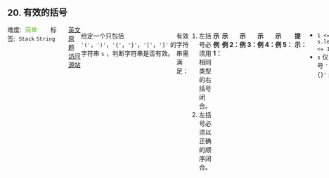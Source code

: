<div style="font-size: 20px; margin-bottom: 15px; font-weight: bold;">20. 有效的括号</div>
<div style="display: flex; font-size: 14px; justify-content: space-between;"><div><span style="margin-right: 30px;">难度:&nbsp;&nbsp;<label style="color: rgb(90, 183, 38);">简单</label></span><span style="margin-right: 30px;">标签:&nbsp;&nbsp;<code>Stack</code>&nbsp;<code>String</code></span></div><div><span style="margin-right: 15px;"><a href="https://leetcode.com/problems/valid-parentheses/">英文原题</a></span><span><a href="https://leetcode-cn.com/problems/valid-parentheses/">访问源站</a></span></div>
<hr style="height: 1px; margin: 1em 0px;" />
<p>给定一个只包括 <code>'('</code>，<code>')'</code>，<code>'{'</code>，<code>'}'</code>，<code>'['</code>，<code>']'</code> 的字符串 <code>s</code> ，判断字符串是否有效。</p>

<p>有效字符串需满足：</p>

<ol>
	<li>左括号必须用相同类型的右括号闭合。</li>
	<li>左括号必须以正确的顺序闭合。</li>
</ol>

<p> </p>

<p><strong>示例 1：</strong></p>

<pre>
<strong>输入：</strong>s = "()"
<strong>输出：</strong>true
</pre>

<p><strong>示例 2：</strong></p>

<pre>
<strong>输入：</strong>s = "()[]{}"
<strong>输出：</strong>true
</pre>

<p><strong>示例 3：</strong></p>

<pre>
<strong>输入：</strong>s = "(]"
<strong>输出：</strong>false
</pre>

<p><strong>示例 4：</strong></p>

<pre>
<strong>输入：</strong>s = "([)]"
<strong>输出：</strong>false
</pre>

<p><strong>示例 5：</strong></p>

<pre>
<strong>输入：</strong>s = "{[]}"
<strong>输出：</strong>true</pre>

<p> </p>

<p><strong>提示：</strong></p>

<ul>
	<li><code>1 <= s.length <= 10<sup>4</sup></code></li>
	<li><code>s</code> 仅由括号 <code>'()[]{}'</code> 组成</li>
</ul>

<hr style="height: 1px; margin: 1em 0px;" />
<strong>第2次解答</strong>
```javascript
/**
 * @param {string} s
 * @return {boolean}
 */
var isValid = function (s) {
  // 将左括号加入栈中，遇到右空号出栈，如果左右括号不匹配，返回 false， 如果循环结束后栈中还有数据，说明不匹配
  let stacks = [];
  for (let i = 0; i < s.length; i++) {
    if (s[i] === "(" || s[i] === "{" || s[i] === "[") {
      stacks.push(s[i]);
    }
    if (
      (s[i] === ")" && stacks.pop() !== "(") ||
      (s[i] === "}" && stacks.pop() !== "{") ||
      (s[i] === "]" && stacks.pop() !== "[")
    ) {
      return false;
    }
  }

  return stacks.length === 0;
};
```
<hr style="height: 1px; margin: 1em 0px;" />
<strong>第1次解答</strong>
```javascript
/**
 * @param {string} s
 * @return {boolean}
 */
var isValid = function (s) {
  // 括号匹配映射关系
  const matchMap = {
    ")": "(",
    "]": "[",
    "}": "{",
  };
  // 用一个 Stack 存放满足要求的左括号。
  const stack = [];

  for (let i = 0; i < s.length; i++) {
    // 如果命中左边括号，就把括号放入 Stack
    if (["(", "[", "{"].includes(s[i])) {
      stack.push(s[i]);
      // 如果当前字符不是左括号，就通过匹配映射关系查找当前对应的左括号和上次最后插入到 Stack 里的左括号
    } else if (matchMap[s[i]] === stack[stack.length - 1]) {
      // 如果一致，说明两个括号匹配，则当前括号校验完成
      stack.pop();
    } else {
      // 如果不一致，则直接返回 false
      return false;
    }
  }
  // 如果 Stack 为空，则证明全部比较完成，全部匹配成功
  return stack.length === 0;
};
```
